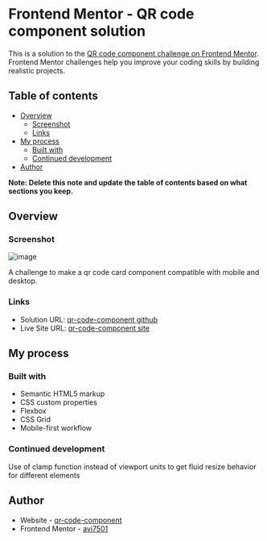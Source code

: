 # Frontend Mentor - QR code component solution

This is a solution to the [QR code component challenge on Frontend Mentor](https://www.frontendmentor.io/challenges/qr-code-component-iux_sIO_H). Frontend Mentor challenges help you improve your coding skills by building realistic projects. 

## Table of contents

- [Overview](#overview)
  - [Screenshot](#screenshot)
  - [Links](#links)
- [My process](#my-process)
  - [Built with](#built-with)  
  - [Continued development](#continued-development)
- [Author](#author)


**Note: Delete this note and update the table of contents based on what sections you keep.**

## Overview

### Screenshot

![image](https://user-images.githubusercontent.com/87583508/226204469-968a65b5-24e2-48a8-b5c8-656e48973091.png)

A challenge to make a qr code card component compatible with mobile and desktop.

### Links

- Solution URL: [qr-code-component github](https://github.com/avi7501/qr-code-component)
- Live Site URL: [qr-code-component site](https://avi7501.github.io/qr-code-component/)

## My process

### Built with

- Semantic HTML5 markup
- CSS custom properties
- Flexbox
- CSS Grid
- Mobile-first workflow

### Continued development
Use of clamp function instead of viewport units to get fluid resize behavior for different elements




## Author

- Website - [qr-code-component](https://www.your-site.com)
- Frontend Mentor - [avi7501](https://www.frontendmentor.io/profile/avi7501)



